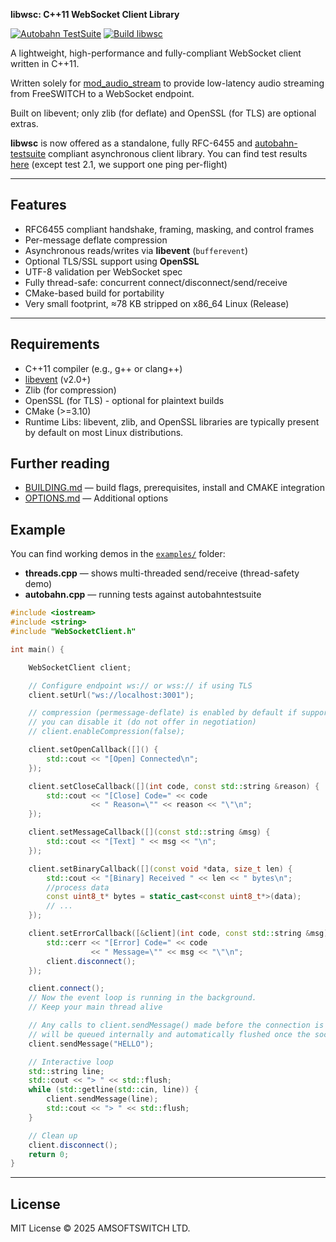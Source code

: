 **libwsc: C++11 WebSocket Client Library**

[![Autobahn TestSuite](https://img.shields.io/badge/Autobahn-passing-brightgreen)](https://amigniter.github.io/libwsc/autobahn/)
[![Build libwsc](https://github.com/amigniter/libwsc/actions/workflows/ci.yml/badge.svg)](https://github.com/amigniter/libwsc/actions/workflows/ci.yml)

A lightweight, high-performance and fully-compliant WebSocket client written in C++11.

Written solely for [mod_audio_stream](https://github.com/amigniter/mod_audio_stream) to provide low-latency audio streaming from FreeSWITCH to a WebSocket endpoint.

Built on libevent; only zlib (for deflate) and OpenSSL (for TLS) are optional extras.

**libwsc** is now offered as a standalone, fully RFC-6455 and [autobahn-testsuite](https://github.com/crossbario/autobahn-testsuite) compliant asynchronous client library. You can find test results [here](https://amigniter.github.io/libwsc/autobahn/index.html) (except test 2.1, we support one ping per-flight)

---

## Features

* RFC6455 compliant handshake, framing, masking, and control frames
* Per-message deflate compression
* Asynchronous reads/writes via **libevent** (`bufferevent`)
* Optional TLS/SSL support using **OpenSSL**
* UTF-8 validation per WebSocket spec
* Fully thread-safe: concurrent connect/disconnect/send/receive
* CMake-based build for portability
* Very small footprint, ≈78 KB stripped on x86_64 Linux (Release)

---

## Requirements

* C++11 compiler  (e.g., g++ or clang++)
* [libevent](https://libevent.org/) (v2.0+)
* Zlib (for compression)
* OpenSSL (for TLS) - optional for plaintext builds
* CMake (>=3.10)
* Runtime Libs: libevent, zlib, and OpenSSL libraries are typically present by default on most Linux distributions.

## Further reading

- [BUILDING.md](docs/BUILDING.md) — build flags, prerequisites, install and CMAKE integration
- [OPTIONS.md](docs/OPTIONS.md) — Additional options

## Example

You can find working demos in the [`examples/`](examples/) folder:

- **threads.cpp** — shows multi-threaded send/receive (thread-safety demo)
- **autobahn.cpp** — running tests against autobahntestsuite

```cpp
#include <iostream>
#include <string>
#include "WebSocketClient.h"

int main() {

    WebSocketClient client;

    // Configure endpoint ws:// or wss:// if using TLS
    client.setUrl("ws://localhost:3001");

    // compression (permessage-deflate) is enabled by default if supported by server and negotiated
    // you can disable it (do not offer in negotiation)
    // client.enableCompression(false);

    client.setOpenCallback([]() {
        std::cout << "[Open] Connected\n";
    });

    client.setCloseCallback([](int code, const std::string &reason) {
        std::cout << "[Close] Code=" << code
                  << " Reason=\"" << reason << "\"\n";
    });

    client.setMessageCallback([](const std::string &msg) {
        std::cout << "[Text] " << msg << "\n";
    });

    client.setBinaryCallback([](const void *data, size_t len) {
        std::cout << "[Binary] Received " << len << " bytes\n";
        //process data
        const uint8_t* bytes = static_cast<const uint8_t*>(data);
        // ...
    });

    client.setErrorCallback([&client](int code, const std::string &msg) {
        std::cerr << "[Error] Code=" << code
                  << " Message=\"" << msg << "\"\n";
        client.disconnect();
    });

    client.connect();
    // Now the event loop is running in the background.
    // Keep your main thread alive

    // Any calls to client.sendMessage() made before the connection is fully open 
    // will be queued internally and automatically flushed once the socket is ready
    client.sendMessage("HELLO");

    // Interactive loop
    std::string line;
    std::cout << "> " << std::flush;
    while (std::getline(std::cin, line)) {
        client.sendMessage(line);
        std::cout << "> " << std::flush;
    }

    // Clean up
    client.disconnect();
    return 0;
}

```

---

## License

MIT License © 2025 AMSOFTSWITCH LTD.